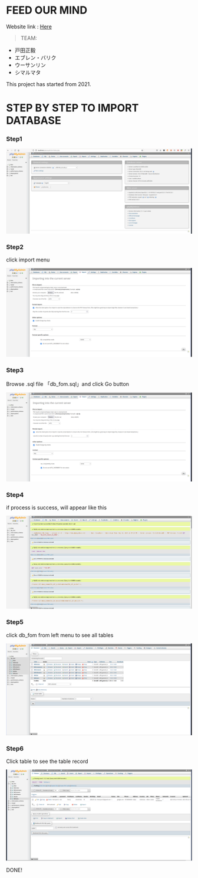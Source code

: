 # FEED OUR MIND
Website link : [Here ](https://www.feedourmind.com/)

> TEAM: 

 - 戸田正毅
 - エブレン・バリク
 - ウーサンリン
 - シマルマタ


This project has started from 2021.


# STEP BY STEP TO IMPORT DATABASE
<h3>Step1</h3>
<img src="db/img/1.png" alt="" srcset="">
<br>

<h3>Step2</h3>
<p>click import menu</p>
<img src="db/img/2.png" alt="" srcset="">
<br>

<h3>Step3</h3>
<p>Browse .sql file 「db_fom.sql」and click Go button</p>
<img src="db/img/3.png" alt="" srcset="">
<br>

<h3>Step4</h3>
<p>if process is success, will appear like this</p>
<img src="db/img/4.png" alt="" srcset="">
<br>

<h3>Step5</h3>
<p>click db_fom from left menu to see all tables</p>
<img src="db/img/5.png" alt="" srcset="">
<br>

<h3>Step6</h3>
<p>Click table to see the table record</p>
<img src="db/img/6.png" alt="" srcset="">
<br>

<p>DONE! </p>